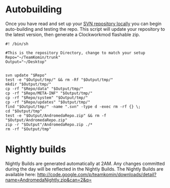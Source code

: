 # Autobuilding #
Once you have read and set up your [SVN repository locally](SVNUsage.md) you can begin auto-building and testing the repo.  This script will update your repository to the latest version, then  generate a Clockworkmod flashable zip.

```
#! /bin/sh

#This is the repository Directory, change to match your setup
Repo="~/TeamKomin/trunk"
Output="~/Desktop"


svn update "$Repo"
test -e "$Output/tmp/" && rm -Rf "$Output/tmp/"
mkdir "$Output/tmp/"
cp -rf "$Repo/data" "$Output/tmp/"
cp -rf "$Repo/META-INF" "$Output/tmp/"
cp -rf "$Repo/system" "$Output/tmp/"
cp -rf "$Repo/updates" "$Output/tmp/"
find "$Output/tmp/" -name ".svn" -type d -exec rm -rf {} \;
cd "$Output/tmp"
test -e "$Output/AndromedaRepo.zip" && rm -f "$Output/AndromedaRepo.zip"
zip -r "$Output"/AndromedaRepo.zip ./*
rm -rf "$Output/tmp"
```



# Nightly builds #
Nightly Builds are generated automatically at 2AM. Any changes committed during the day will be reflected in the Nightly Builds.  The Nightly Builds are available here: http://code.google.com/p/teamkomin/downloads/detail?name=AndromedaNightly.zip&can=2&q=